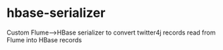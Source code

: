 hbase-serializer
================

Custom Flume-->HBase serializer to convert twitter4j records read from Flume into HBase records
